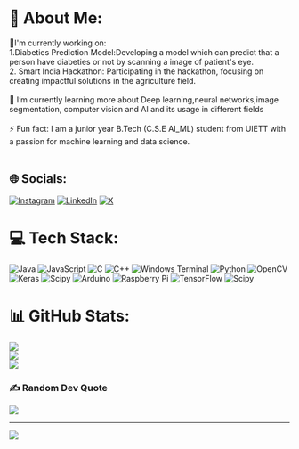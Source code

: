 # 💫 About Me:
🔭I'm currently working on:<br>1.Diabeties Prediction Model:Developing a model which can predict that a person have diabeties or not by scanning a image of patient's eye.<br>2. Smart India Hackathon: Participating in the hackathon, focusing on creating impactful solutions in the agriculture field.<br><br>🌱 I’m currently learning more about Deep learning,neural networks,image segmentation, computer vision and AI and its usage in different fields<br><br>⚡ Fun fact: I am a junior year B.Tech (C.S.E AI_ML) student from UIETT with a passion for machine learning and data science.<br><br>


## 🌐 Socials:
[![Instagram](https://img.shields.io/badge/Instagram-%23E4405F.svg?logo=Instagram&logoColor=white)](https://instagram.com/deepanshu._05) [![LinkedIn](https://img.shields.io/badge/LinkedIn-%230077B5.svg?logo=linkedin&logoColor=white)](https://linkedin.com/in/deepanshu-shimar-704633256) [![X](https://img.shields.io/badge/X-black.svg?logo=X&logoColor=white)](https://x.com/I_DEEPANSHU) 

# 💻 Tech Stack:
![Java](https://img.shields.io/badge/java-%23ED8B00.svg?style=for-the-badge&logo=openjdk&logoColor=white) ![JavaScript](https://img.shields.io/badge/javascript-%23323330.svg?style=for-the-badge&logo=javascript&logoColor=%23F7DF1E) ![C](https://img.shields.io/badge/c-%2300599C.svg?style=for-the-badge&logo=c&logoColor=white) ![C++](https://img.shields.io/badge/c++-%2300599C.svg?style=for-the-badge&logo=c%2B%2B&logoColor=white) ![Windows Terminal](https://img.shields.io/badge/Windows%20Terminal-%234D4D4D.svg?style=for-the-badge&logo=windows-terminal&logoColor=white) ![Python](https://img.shields.io/badge/python-3670A0?style=for-the-badge&logo=python&logoColor=ffdd54) ![OpenCV](https://img.shields.io/badge/opencv-%23white.svg?style=for-the-badge&logo=opencv&logoColor=white) ![Keras](https://img.shields.io/badge/Keras-%23D00000.svg?style=for-the-badge&logo=Keras&logoColor=white) ![Scipy](https://img.shields.io/badge/SciPy-%230C55A5.svg?style=for-the-badge&logo=scipy&logoColor=%white) ![Arduino](https://img.shields.io/badge/-Arduino-00979D?style=for-the-badge&logo=Arduino&logoColor=white) ![Raspberry Pi](https://img.shields.io/badge/-RaspberryPi-C51A4A?style=for-the-badge&logo=Raspberry-Pi) ![TensorFlow](https://img.shields.io/badge/TensorFlow-%23FF6F00.svg?style=for-the-badge&logo=TensorFlow&logoColor=white) ![Scipy](https://img.shields.io/badge/SciPy-%230C55A5.svg?style=for-the-badge&logo=scipy&logoColor=%white)
# 📊 GitHub Stats:
![](https://github-readme-stats.vercel.app/api?username=I-Deepanshu&theme=dark&hide_border=false&include_all_commits=false&count_private=false)<br/>
![](https://github-readme-streak-stats.herokuapp.com/?user=I-Deepanshu&theme=dark&hide_border=false)<br/>
![](https://github-readme-stats.vercel.app/api/top-langs/?username=I-Deepanshu&theme=dark&hide_border=false&include_all_commits=false&count_private=false&layout=compact)

### ✍️ Random Dev Quote
![](https://quotes-github-readme.vercel.app/api?type=horizontal&theme=radical)

---
[![](https://visitcount.itsvg.in/api?id=I-Deepanshu&icon=5&color=12)](https://visitcount.itsvg.in)

<!-- Proudly created with GPRM ( https://gprm.itsvg.in ) -->
